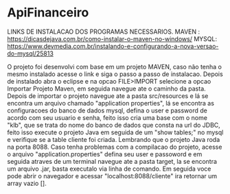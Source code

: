 # ApiFinanceiro

LINKS DE INSTALACAO DOS PROGRAMAS NECESSARIOS.
MAVEN : https://dicasdejava.com.br/como-instalar-o-maven-no-windows/
MYSQL: https://www.devmedia.com.br/instalando-e-configurando-a-nova-versao-do-mysql/25813

O projeto foi desenvolvi com base em um projeto MAVEN, caso não tenha o mesmo instalado acesse o link  e siga o passo a passo de instalacao.
Depois de instalado abra o eclipse e na opcao FILE>IMPORT selecione a opcao Importar Projeto Maven, em seguida navegue ate o caminho da pasta.
Depois de importar o projeto navegue ate a pasta src/resources e lá se encontra um arquivo chamado "application properties", lá se encontra as configuracoes
do banco de dados mysql, defina o user e password de acordo com seu usuario e senha, feito isso cria uma base com o nome "klb", que se trata do nome do banco de dados
que consta na url do JDBC, feito isso execute o projeto Java em seguida de um "show tables;" no mysql e verifique se a table cliente foi criada.
Lembrando que o projeto Java roda na porta 8088.
Caso tenha problemas com a compilacao do projeto, acesse o arquivo "application.properties" defina seu user e passoword e em seguida atraves de um terminal navegue ate a pasta 
target, la se encontra um arquivo .jar, basta executalo via linha de comando.
Em seguida voce pode abrir o navegador e acessar "localhost:8088/cliente" ira retornar um array vazio [].